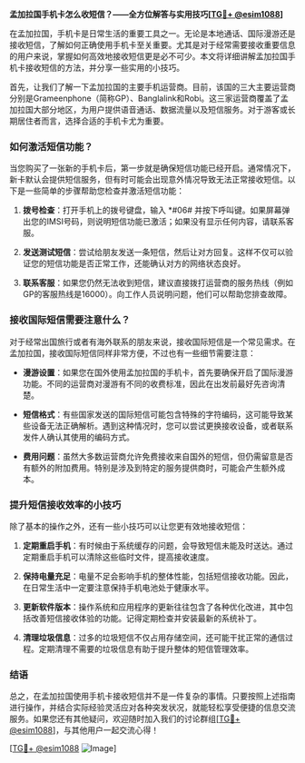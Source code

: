 **孟加拉国手机卡怎么收短信？——全方位解答与实用技巧[[TG💪+ @esim1088](https://t.me/s/esim1088)]**

在孟加拉国，手机卡是日常生活的重要工具之一。无论是本地通话、国际漫游还是接收短信，了解如何正确使用手机卡至关重要。尤其是对于经常需要接收重要信息的用户来说，掌握如何高效地接收短信更是必不可少。本文将详细讲解孟加拉国手机卡接收短信的方法，并分享一些实用的小技巧。

首先，让我们了解一下孟加拉国的主要手机运营商。目前，该国的三大主要运营商分别是Grameenphone（简称GP）、Banglalink和Robi。这三家运营商覆盖了孟加拉国大部分地区，为用户提供语音通话、数据流量以及短信服务。对于游客或长期居住者而言，选择合适的手机卡尤为重要。

### 如何激活短信功能？

当您购买了一张新的手机卡后，第一步就是确保短信功能已经开启。通常情况下，新卡默认会提供短信服务，但有时可能会出现意外情况导致无法正常接收短信。以下是一些简单的步骤帮助您检查并激活短信功能：

1. **拨号检查**：打开手机上的拨号键盘，输入 *#06# 并按下呼叫键。如果屏幕弹出您的IMSI号码，则说明短信功能已激活；如果没有显示任何内容，请联系客服。
   
2. **发送测试短信**：尝试给朋友发送一条短信，然后让对方回复。这样不仅可以验证您的短信功能是否正常工作，还能确认对方的网络状态良好。

3. **联系客服**：如果您仍然无法收到短信，建议直接拨打运营商的服务热线（例如GP的客服热线是16000）。向工作人员说明问题，他们可以帮助您排查故障。

### 接收国际短信需要注意什么？

对于经常出国旅行或者有海外联系的朋友来说，接收国际短信是一个常见需求。在孟加拉国，接收国际短信同样非常方便，不过也有一些细节需要注意：

- **漫游设置**：如果您在国外使用孟加拉国的手机卡，首先要确保开启了国际漫游功能。不同的运营商对漫游有不同的收费标准，因此在出发前最好先咨询清楚。
  
- **短信格式**：有些国家发送的国际短信可能包含特殊的字符编码，这可能导致某些设备无法正确解析。遇到这种情况时，您可以尝试更换接收设备，或者联系发件人确认其使用的编码方式。

- **费用问题**：虽然大多数运营商允许免费接收来自国外的短信，但仍需留意是否有额外的附加费用。特别是涉及到特定的服务提供商时，可能会产生额外成本。

### 提升短信接收效率的小技巧

除了基本的操作之外，还有一些小技巧可以让您更有效地接收短信：

1. **定期重启手机**：有时候由于系统缓存的问题，会导致短信未能及时送达。通过定期重启手机可以清除这些临时文件，提高接收速度。

2. **保持电量充足**：电量不足会影响手机的整体性能，包括短信接收功能。因此，在日常生活中一定要注意保持手机电池处于健康水平。

3. **更新软件版本**：操作系统和应用程序的更新往往包含了各种优化改进，其中包括改善短信接收体验的功能。记得定期检查并安装最新的系统补丁。

4. **清理垃圾信息**：过多的垃圾短信不仅占用存储空间，还可能干扰正常的通信过程。定期清理不需要的垃圾信息有助于提升整体的短信管理效率。

### 结语

总之，在孟加拉国使用手机卡接收短信并不是一件复杂的事情。只要按照上述指南进行操作，并结合实际经验灵活应对各种突发状况，就能轻松享受便捷的信息交流服务。如果您还有其他疑问，欢迎随时加入我们的讨论群组[[TG💪+ @esim1088](https://t.me/s/esim1088)]，与其他用户一起交流心得！

[[TG💪+ @esim1088](https://t.me/s/esim1088) ![Image](https://i.postimg.cc/4NQfJmqS/Snipaste-2025-05-13-00-14-12.png)]